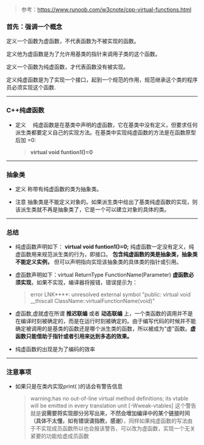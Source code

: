 >参考：https://www.runoob.com/w3cnote/cpp-virtual-functions.html

### 首先：强调一个概念

定义一个函数为虚函数，不代表函数为不被实现的函数。

定义他为虚函数是为了允许用基类的指针来调用子类的这个函数。

定义一个函数为纯虚函数，才代表函数没有被实现。

定义纯虚函数是为了实现一个接口，起到一个规范的作用，规范继承这个类的程序员必须实现这个函数.

---------------------


###  C++纯虚函数

+ 定义
　纯虚函数是在基类中声明的虚函数，它在基类中没有定义，但要求任何派生类都要定义自己的实现方法。在基类中实现纯虚函数的方法是在函数原型后加 =0:
  > **virtual void funtion1()=0**
---------------------


### 抽象类
+ 定义
   称带有纯虚函数的类为抽象类。

+ 注意
  抽象类是不能定义对象的。如果派生类中给出了基类纯虚函数的实现，则该派生类就不再是抽象类了，它是一个可以建立对象的具体的类。 
---------------------


### 总结
+ 纯虚函数声明如下： 
**virtual void funtion1()=0;**   纯虚函数一定没有定义，纯虚函数用来规范派生类的行为，即接口。  **包含纯虚函数的类是抽象类，抽象类不能定义实例，** 但可以声明指向实现该抽象类的具体类的指针或引用。

+ 虚函数声明如下：virtual ReturnType FunctionName(Parameter) **虚函数必须实现**，如果不实现，编译器将报错，错误提示为：  
   >error LNK****: unresolved external symbol "public: virtual void __thiscall ClassName::virtualFunctionName(void)"

+ 虚函数,虚就虚在所谓 **推迟联编** 或者 **动态联编** 上，一个类函数的调用并不是在编译时刻被确定的，而是在运行时刻被确定的。由于编写代码的时候并不能确定被调用的是基类的函数还是哪个派生类的函数，所以被成为"虚"函数。**虚函数只能借助于指针或者引用来达到多态的效果。**

+ 纯虚函数的出现是为了编码的效率
---------------------



### 注意事项
+ 如果只是在类内实现print( )的话会有警告信息
  > warning:has no out-of-line virtual method definitions; its vtable will be emitted in every translation unit [-Wweak-vtables]
  这个警告就是**说需要将实现部分另写出来，不然会增加编译中的某个链接时间（具体不太懂，如有错误请指教，感谢）**，同样如果纯虚函数的写法由于不实现成员函数所以也会报该警告，可以改为虚函数，实现一个无关紧要的功能给虚成员函数

